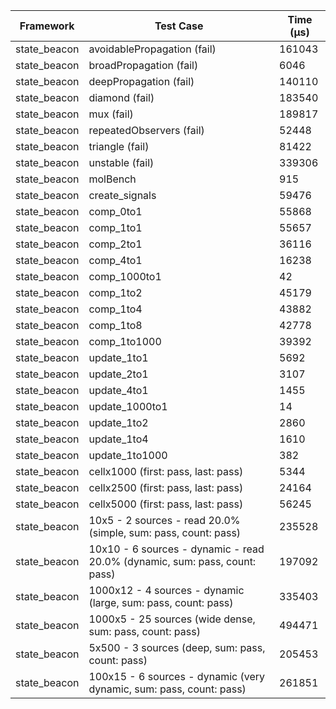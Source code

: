 | Framework | Test Case | Time (μs) |
| --- | --- | --- |
| state_beacon | avoidablePropagation (fail) | 161043 |
| state_beacon | broadPropagation (fail) | 6046 |
| state_beacon | deepPropagation (fail) | 140110 |
| state_beacon | diamond (fail) | 183540 |
| state_beacon | mux (fail) | 189817 |
| state_beacon | repeatedObservers (fail) | 52448 |
| state_beacon | triangle (fail) | 81422 |
| state_beacon | unstable (fail) | 339306 |
| state_beacon | molBench | 915 |
| state_beacon | create_signals | 59476 |
| state_beacon | comp_0to1 | 55868 |
| state_beacon | comp_1to1 | 55657 |
| state_beacon | comp_2to1 | 36116 |
| state_beacon | comp_4to1 | 16238 |
| state_beacon | comp_1000to1 | 42 |
| state_beacon | comp_1to2 | 45179 |
| state_beacon | comp_1to4 | 43882 |
| state_beacon | comp_1to8 | 42778 |
| state_beacon | comp_1to1000 | 39392 |
| state_beacon | update_1to1 | 5692 |
| state_beacon | update_2to1 | 3107 |
| state_beacon | update_4to1 | 1455 |
| state_beacon | update_1000to1 | 14 |
| state_beacon | update_1to2 | 2860 |
| state_beacon | update_1to4 | 1610 |
| state_beacon | update_1to1000 | 382 |
| state_beacon | cellx1000 (first: pass, last: pass) | 5344 |
| state_beacon | cellx2500 (first: pass, last: pass) | 24164 |
| state_beacon | cellx5000 (first: pass, last: pass) | 56245 |
| state_beacon | 10x5 - 2 sources - read 20.0% (simple, sum: pass, count: pass) | 235528 |
| state_beacon | 10x10 - 6 sources - dynamic - read 20.0% (dynamic, sum: pass, count: pass) | 197092 |
| state_beacon | 1000x12 - 4 sources - dynamic (large, sum: pass, count: pass) | 335403 |
| state_beacon | 1000x5 - 25 sources (wide dense, sum: pass, count: pass) | 494471 |
| state_beacon | 5x500 - 3 sources (deep, sum: pass, count: pass) | 205453 |
| state_beacon | 100x15 - 6 sources - dynamic (very dynamic, sum: pass, count: pass) | 261851 |

